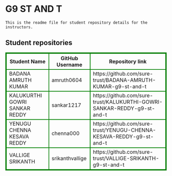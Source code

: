 # G9 ST AND T
    This is the readme file for student repository details for the instructors.
## Student repositories 
<table style="border : 2px solid green; width:100%;">
<tr >
<th style="border : 2px solid green;">Student Name</th>
<th style="border : 2px solid green;">GitHub Username</th>
<th style="border : 2px solid green;">Repository link</th>
</tr>
<tr style="border : 2px solid green;">
<td style="border : 2px solid green;">BADANA AMRUTH KUMAR</td> 

<td style="border : 2px solid green;">amruth0604</td> 

<td style="border : 2px solid green;">https://github.com/sure-trust/BADANA-AMRUTH-KUMAR-g9-st-and-t</td> 
</tr>

<tr style="border : 2px solid green;">
<td style="border : 2px solid green;">KALUKURTHI GOWRI SANKAR REDDY</td> 

<td style="border : 2px solid green;">sankar1217</td> 

<td style="border : 2px solid green;">https://github.com/sure-trust/KALUKURTHI-GOWRI-SANKAR-REDDY-g9-st-and-t</td> 
</tr>

<tr style="border : 2px solid green;">
<td style="border : 2px solid green;">YENUGU CHENNA KESAVA REDDY</td> 

<td style="border : 2px solid green;">chenna000</td> 

<td style="border : 2px solid green;">https://github.com/sure-trust/YENUGU-CHENNA-KESAVA-REDDY-g9-st-and-t</td> 
</tr>

<tr style="border : 2px solid green;">
<td style="border : 2px solid green;">VALLIGE SRIKANTH</td> 

<td style="border : 2px solid green;">srikanthvallige</td> 

<td style="border : 2px solid green;">https://github.com/sure-trust/VALLIGE-SRIKANTH-g9-st-and-t</td> 
</tr>
